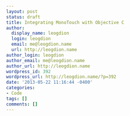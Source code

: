 ```yaml
---
layout: post
status: draft
title: Integrating MonoTouch with Objective C
author:
  display_name: leogdion
  login: leogdion
  email: me@leogdion.name
  url: http://leogdion.name
author_login: leogdion
author_email: me@leogdion.name
author_url: http://leogdion.name
wordpress_id: 392
wordpress_url: http://leogdion.name/?p=392
date: '2013-05-22 11:16:44 -0400'
categories:
- Code
tags: []
comments: []
---
```


